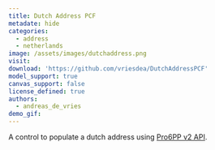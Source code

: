 ```yaml
---
title: Dutch Address PCF
metadate: hide
categories:
  - address
  - netherlands
image: /assets/images/dutchaddress.png
visit: 
download: 'https://github.com/vriesdea/DutchAddressPCF'
model_support: true
canvas_support: false
license_defined: true
authors:
  - andreas_de_vries
demo_gif: 
---
```

A control to populate a dutch address using <a target="_blank" href="https://www.pro6pp.nl/docs/v2/redoc">Pro6PP v2 API</a>.

